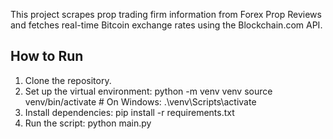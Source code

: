 This project scrapes prop trading firm information from Forex Prop Reviews and fetches real-time Bitcoin exchange rates using the Blockchain.com API.

## How to Run
1. Clone the repository.
2. Set up the virtual environment:
   python -m venv venv
   source venv/bin/activate  # On Windows: .\venv\Scripts\activate
3. Install dependencies:
pip install -r requirements.txt
4. Run the script:
python main.py
